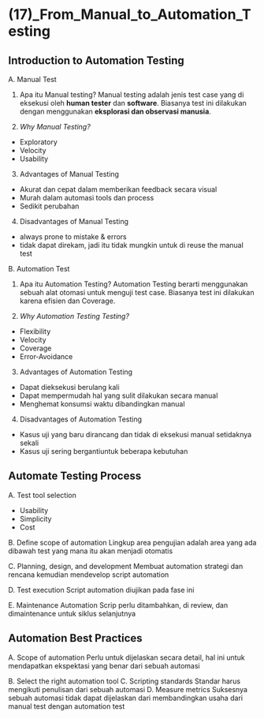 # (17)_From_Manual_to_Automation_Testing

## Introduction to Automation Testing

 A. Manual Test

  1. Apa itu Manual testing? 
   Manual testing adalah jenis test case yang di eksekusi oleh **human tester** dan **software**. Biasanya test ini dilakukan dengan menggunakan **eksplorasi dan observasi manusia**. 

  2. *Why Manual Testing?*
   - Exploratory
   - Velocity
   - Usability

  3. Advantages of Manual Testing
   - Akurat dan cepat dalam memberikan feedback secara visual
   - Murah dalam automasi tools dan process
   - Sedikit perubahan

  4. Disadvantages of Manual Testing
   - always prone to mistake & errors
   - tidak dapat direkam, jadi itu tidak mungkin untuk di reuse the manual test

 B. Automation Test

  1. Apa itu Automation Testing?
   Automation Testing berarti menggunakan sebuah alat otomasi untuk menguji test case. Biasanya test ini dilakukan karena efisien dan Coverage.

  2. *Why Automation Testing Testing?*
   
   - Flexibility
   - Velocity
   - Coverage
   - Error-Avoidance

  3. Advantages of Automation Testing
   
   - Dapat dieksekusi berulang kali
   - Dapat mempermudah hal yang sulit dilakukan secara manual
   - Menghemat konsumsi waktu dibandingkan manual
  
  4. Disadvantages of Automation Testing

   - Kasus uji yang baru dirancang dan tidak di eksekusi manual setidaknya sekali
   - Kasus uji sering bergantiuntuk beberapa kebutuhan

## Automate Testing Process

 A. Test tool selection
  - Usability
  - Simplicity
  - Cost

 B. Define scope of automation
  Lingkup area pengujian adalah area yang ada dibawah test yang mana itu akan menjadi otomatis

 C. Planning, design, and development
  Membuat automation strategi dan rencana kemudian mendevelop script automation

 D. Test execution
  Script automation diujikan pada fase ini

 E. Maintenance
  Automation Scrip perlu ditambahkan, di review, dan dimaintenance untuk siklus selanjutnya

## Automation Best Practices

 A. Scope of automation
  Perlu untuk dijelaskan secara detail, hal ini untuk mendapatkan ekspektasi yang benar dari sebuah automasi

 B. Select the right automation tool
 C. Scripting standards
  Standar harus mengikuti penulisan dari sebuah automasi
 D. Measure metrics
  Suksesnya sebuah automasi tidak dapat dijelaskan dari membandingkan usaha dari manual test dengan automation test